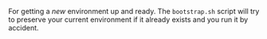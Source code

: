 For getting a *new* environment up and ready.  The `bootstrap.sh` script will
try to preserve your current environment if it already exists and you run it by
accident.
